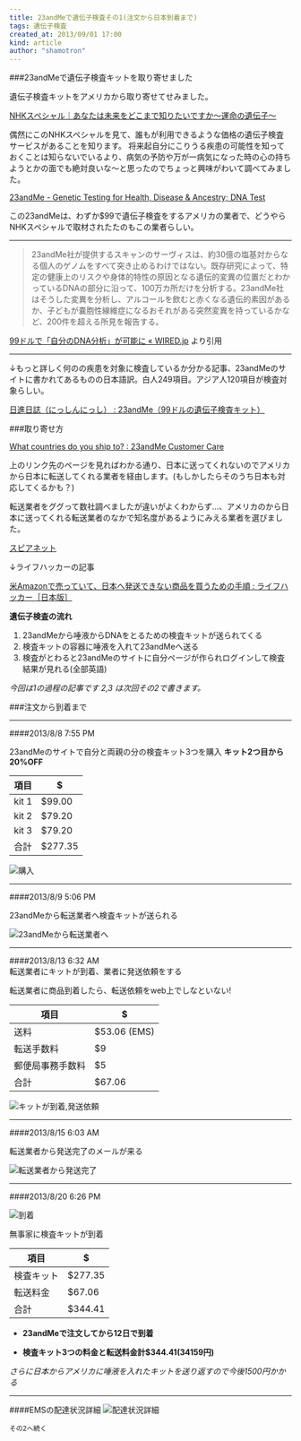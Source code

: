 ```yaml
---
title: 23andMeで遺伝子検査その1(注文から日本到着まで)
tags: 遺伝子検査
created_at: 2013/09/01 17:00
kind: article
author: "shamotron"
---
```





###23andMeで遺伝子検査キットを取り寄せました


遺伝子検査キットをアメリカから取り寄せてせみました。


[NHKスペシャル｜あなたは未来をどこまで知りたいですか～運命の遺伝子～](http://www.nhk.or.jp/special/detail/2013/0707/)


偶然にこのNHKスペシャルを見て、誰もが利用できるような価格の遺伝子検査サービスがあることを知ります。
将来起自分にこりうる疾患の可能性を知っておくことは知らないでいるより、病気の予防や万が一病気になった時の心の持ちようとかの面でも絶対良いな〜と思ったのでちょっと興味がわいて調べてみました。

<!-- more -->

[23andMe - Genetic Testing for Health, Disease & Ancestry; DNA Test](https://www.23andme.com)


この23andMeは、わずか$99で遺伝子検査をするアメリカの業者で、どうやらNHKスペシャルで取材されたたのもこの業者らしい。

***

>23andMe社が提供するスキャンのサーヴィスは、約30億の塩基対からなる個人のゲノムをすべて突き止めるわけではない。既存研究によって、特定の健康上のリスクや身体的特性の原因となる遺伝的変異の位置だとわかっているDNAの部分に沿って、100万カ所だけを分析する。23andMe社はそうした変異を分析し、アルコールを飲むと赤くなる遺伝的素因があるか、子どもが嚢胞性線維症になるおそれがある突然変異を持っているかなど、200件を超える所見を報告する。


[99ドルで「自分のDNA分析」が可能に «  WIRED.jp](http://wired.jp/2012/12/13/23andme-99-dollar-dna-scan/) より引用

***


↓もっと詳しく何のの疾患を対象に検査しているか分かる記事、23andMeのサイトに書かれてあるものの日本語訳。白人249項目。アジア人120項目が検査対象らしい。


[日進日誌（にっしんにっし） : 23andMe（99ドルの遺伝子検査キット）](http://blog.livedoor.jp/haracafe/archives/51955857.html)







###取り寄せ方

[What countries do you ship to? : 23andMe Customer Care](https://customercare.23andme.com/entries/21262316-What-countries-do-you-ship-to-)

上のリンク先のページを見ればわかる通り、日本に送ってくれないのでアメリカから日本に転送してくれる業者を経由します。(もしかしたらそのうち日本も対応してくるかも？)


転送業者をググって数社調べましたが違いがよくわからず…、アメリカのから日本に送ってくれる転送業者のなかで知名度があるようにみえる業者を選びました。

[スピアネット](http://spearnet-us.com/)


↓ライフハッカーの記事

[米Amazonで売っていて、日本へ発送できない商品を買うための手順 : ライフハッカー［日本版］](http://www.lifehacker.jp/2013/08/130821spearnet.html)



**遺伝子検査の流れ**

1. 23andMeから唾液からDNAをとるための検査キットが送られてくる
2. 検査キットの容器に唾液を入れて23andMeへ送る
3. 検査がとわると23andMeのサイトに自分ページが作られログインして検査結果が見れる(全部英語) 



*今回は1の過程の記事です 2,3 は次回その2で書きます。*



###注文から到着まで



***

####2013/8/8 7:55 PM

23andMeのサイトで自分と両親の分の検査キット3つを購入
**キット2つ目から20%OFF**

項目|$
------ | --------
kit 1 | $99.00
kit 2| $79.20   
kit 3| $79.20  
合計| $277.35  
    

![購入](http://shamotron.net/blog_img/20130901/1.jpg)  


***
         
####2013/8/9 5:06 PM

23andMeから転送業者へ検査キットが送られる

![23andMeから転送業者へ](http://shamotron.net/blog_img/20130901/2.jpg)      

***

####2013/8/13 6:32 AM  
転送業者にキットが到着、業者に発送依頼をする

転送業者に商品到着したら、転送依頼をweb上でしなといない!


項目| $
------------ | ------------- 
送料 | $53.06 (EMS) 
転送手数料 | $9  
郵便局事務手数料| $5  
合計 | $67.06  

![キットが到着,発送依頼](http://shamotron.net/blog_img/20130901/4.jpg)


***

####2013/8/15 6:03 AM 

転送業者から発送完了のメールが来る


![転送業者から発送完了](http://shamotron.net/blog_img/20130901/5.jpg)      







***

####2013/8/20 6:26 PM

![到着](http://shamotron.net/blog_img/20130901/7.jpg)      


無事家に検査キットが到着

 項目| $
------ | --------
 検査キット| $277.35   
 転送料金| $67.06   
 合計| $344.41  
 

* **23andMeで注文してから12日で到着**

* **検査キット3つの料金と転送料金計$344.41(34159円)**

*さらに日本からアメリカに唾液を入れたキットを送り返すので今後1500円かかる*




***

####EMSの配達状況詳細
![配達状況詳細](http://shamotron.net/blog_img/20130901/6.jpg)



 
`その2へ続く`




